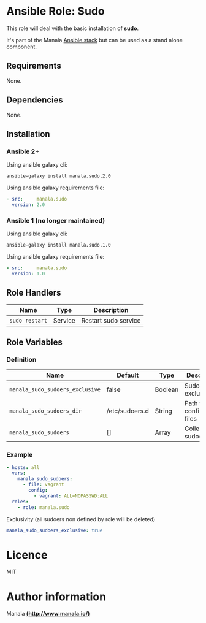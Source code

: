 # Ansible Role: Sudo

This role will deal with the basic installation of __sudo__.

It's part of the Manala <a href="http://www.manala.io" target="_blank">Ansible stack</a> but can be used as a stand alone component.

## Requirements

None.

## Dependencies

None.

## Installation

### Ansible 2+

Using ansible galaxy cli:

```bash
ansible-galaxy install manala.sudo,2.0
```

Using ansible galaxy requirements file:

```yaml
- src:     manala.sudo
  version: 2.0
```

### Ansible 1 (no longer maintained)

Using ansible galaxy cli:

```bash
ansible-galaxy install manala.sudo,1.0
```

Using ansible galaxy requirements file:

```yaml
- src:     manala.sudo
  version: 1.0
```

## Role Handlers

|Name|Type|Description|
|----|-----------|-------|
`sudo restart`|Service|Restart sudo service

## Role Variables

### Definition

| Name                            | Default         | Type    | Description                       |
| ------------------------------- | --------------- | ------- | --------------------------------- |
| `manala_sudo_sudoers_exclusive` | false           | Boolean | Sudoers files exclusivity         |
| `manala_sudo_sudoers_dir`       | /etc/sudoers.d  | String  | Path to sudo configuration files  |
| `manala_sudo_sudoers`           | []              | Array   | Collection of sudoers             |

### Example

```yaml
- hosts: all
  vars:
    manala_sudo_sudoers:
      - file: vagrant
        config:
          - vagrant: ALL=NOPASSWD:ALL
  roles:
    - role: manala.sudo

```

Exclusivity (all sudoers non defined by role will be deleted)

```yaml
manala_sudo_sudoers_exclusive: true
```

# Licence

MIT

# Author information

Manala [**(http://www.manala.io/)**](http://www.manala.io)
